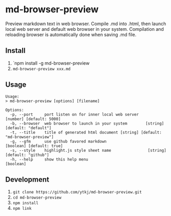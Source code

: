 # md-browser-preview

Preview markdown text in web browser.
Compile .md into .html, then launch local web server and default web browser in your system.
Compilation and reloading browser is automatically done when saving .md file.

## Install

1. `npm install -g md-browser-preview
1. `md-browser-preview xxx.md`

## Usage

    Usage:
    > md-browser-preview [options] [filename]

    Options:
      -p, --port     port listen on for inner local web server        [number] [default: 5000]
      -b, --browser  web browser to launch in your system        [string] [default: "default"]
      -t, --title    title of generated html document [string] [default: "md-browser-preview"]
      -g, --gfm      use github favored markdown                     [boolean] [default: true]
      -s, --style    highlight.js style sheet name                [string] [default: "github"]
      -h, --help     show this help menu                                             [boolean]

## Development

1. `git clone https://github.com/ytkj/md-browser-preview.git`
1. `cd md-browser-preview`
1. `npm install`
1. `npm link`
